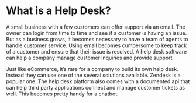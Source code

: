 # What is a Help Desk?

A small business with a few customers can offer support via an email. The owner can login from time to time and see if a customer is having an issue. But as a business grows, it becomes necessary to have a team of agents to handle customer service. Using email becomes cumbersome to keep track of a customer and ensure that their issue is resolved. A help desk software can help a company manage customer inquiries and provide support.

Just like eCommerce, it’s rare for a company to build its own help desk. Instead they can use one of the several solutions available. Zendesk is a popular one. The help desk platform also comes with a documented api that can help third party applications connect and manage customer tickets as well. This becomes pretty handy for a chatbot.
